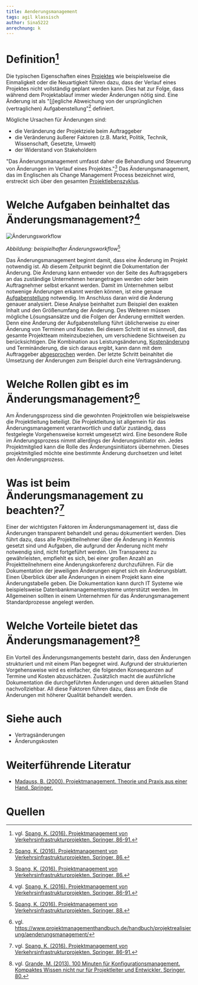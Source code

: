 ```yaml
---
title: Aenderungsmanagement
tags: agil klassisch
author: Sina5222
anrechnung: k
---
```



# Definition[^1]

Die typischen Eigenschaften eines [Projektes](Projekt.md) wie beispielsweise die Einmaligkeit oder die Neuartigkeit führen dazu, dass der Verlauf eines Projektes nicht vollständig geplant werden kann. Dies hat zur Folge, dass während dem Projektablauf immer wieder Änderungen nötig sind. Eine Änderung ist als "[j]egliche Abweichung von der ursprünglichen (vertraglichen) Aufgabenstellung"[^2] definiert. 

Mögliche Ursachen für Änderungen sind:
* die Veränderung der Projektziele beim Auftraggeber
* die Veränderung äußerer Faktoren (z.B. Markt, Politik, Technik, Wissenschaft, Gesetzte, Umwelt)
* der Widerstand von Stakeholdern

"Das Änderungsmanagement umfasst daher die Behandlung und Steuerung von Änderungen im Verlauf eines Projektes."[^2] Das Änderungsmanagement, das im Englischen als Change Management Process bezeichnet wird, erstreckt sich über den gesamten [Projektlebenszyklus](Projektphasen_klassisch.md).

# Welche Aufgaben beinhaltet das Änderungsmanagement?[^1]

![Änderungsworkflow](Aenderungsmanagement/Änderungsworkflow.png)

*Abbildung: beispielhafter Änderungsworkflow*[^3]

Das Änderungsmanagement beginnt damit, dass eine Änderung im Projekt notwendig ist. Ab diesem Zeitpunkt beginnt die Dokumentation der Änderung. Die Änderung kann entweder von der Seite des Auftragsgebers an das zuständige Unternehmen herangetragen werden oder beim Auftragnehmer selbst erkannt werden. Damit im Unternehmen selbst notwenige Änderungen erkannt werden können, ist eine genaue [Aufgabenstellung](Aufgabenteilung.md) notwendig. Im Anschluss daran wird die Änderung genauer analysiert. Diese Analyse beinhaltet zum Beispiel den exakten Inhalt und den Größenumfang der Änderung. Des Weiteren müssen mögliche Lösungsansätze und die Folgen der Änderung ermittelt werden. Denn eine Änderung der Aufgabenstellung führt üblicherweise zu einer Änderung von Terminen und Kosten. Bei diesem Schritt ist es sinnvoll, das gesamte Projektteam miteinzubeziehen, um verschiedene Sichtweisen zu berücksichtigen. Die Kombination aus Leistungsänderung, [Kostenänderung](Kostenplanung.md) und Terminänderung, die sich daraus ergibt, kann dann mit dem Auftraggeber [abgesprochen](Kommunikation_Projektbeteiligte.md) werden. Der letzte Schritt beinahltet die Umsetzung der Änderungen zum Beispiel durch eine Vertragsänderung.

# Welche Rollen gibt es im Änderungsmanagement?[^4]

Am Änderungsprozess sind die gewohnten Projektrollen wie beispielsweise die Projektleitung beteiligt. Die Projektleitung ist allgemein für das Änderungsmanagement verantwortlich und dafür zuständig, dass festgelegte Vorgehensweise korrekt umgesetzt wird. Eine besondere Rolle im Änderungsprozess nimmt allerdings der Änderungsinitiator ein. Jedes Projektmitglied kann die Rolle des Änderungsinitiators übernehmen. Dieses projektmitglied möchte eine bestimmte Änderung durchsetzen und leitet den Änderungsprozess.

# Was ist beim Änderungsmanagement zu beachten?[^1]

Einer der wichtigsten Faktoren im Änderungsmanagement ist, dass die Änderungen transparent behandelt und genau dokumentiert werden. Dies führt dazu, dass alle Projektteilnehmer über die Änderung in Kenntnis gesetzt sind und Aufgaben, die aufgrund der Änderung nicht mehr notwendig sind, nicht fortgeführt werden. Um Transparenz zu gewährleisten, empfiehlt es sich, bei einer großen Anzahl an Projektteilnehmern eine Änderungskonferenz durchzuführen. Für die Dokumentation der jeweiligen Änderungen eignet sich ein Änderungsblatt. Einen Überblick über alle Änderungen in einem Projekt kann eine Änderungstabelle geben. Die Dokumentation kann durch IT Systeme wie beispielsweise Datenbankmanagementsysteme unterstützt werden. Im Allgemeinen sollten in einem Unternehmen für das Änderungsmanagement Standardprozesse angelegt werden.

# Welche Vorteile bietet das Änderungsmanagement?[^5]

Ein Vorteil des Änderungsmangements besteht darin, dass den Änderungen strukturiert und mit einem Plan begegnet wird. Aufgrund der strukturierten Vorgehensweise wird es einfacher, die folgenden Konsequenzen auf Termine und Kosten abzuschätzen. Zusätzlich macht die ausführliche Dokumentation die durchgeführten Änderungen und deren aktuellen Stand nachvollziehbar. All diese Faktoren führen dazu, dass am Ende die Änderungen mit höherer Qualität behandelt werden.


# Siehe auch

* Vertragsänderungen
* Änderungskosten

# Weiterführende Literatur

* [Madauss, B. (2000). Projektmanagement. Theorie und Praxis aus einer Hand. Springer.](https://doi.org/10.1007/978-3-662-59384-4)

# Quellen

[^1]: vgl. [Spang, K. (2016). Projektmanagement von Verkehrsinfrastrukturprojekten. Springer, 86-91.](https://doi.org/10.1007/978-3-662-46458-8)
[^2]: [Spang, K. (2016). Projektmanagement von Verkehrsinfrastrukturprojekten. Springer, 86.](https://doi.org/10.1007/978-3-662-46458-8)
[^3]: [Spang, K. (2016). Projektmanagement von Verkehrsinfrastrukturprojekten. Springer, 88.](https://doi.org/10.1007/978-3-662-46458-8)
[^4]: vgl. https://www.projektmanagementhandbuch.de/handbuch/projektrealisierung/aenderungsmanagement/
[^5]: vgl. [Grande, M. (2013). 100 Minuten für Konfigurationsmanagement. Kompaktes Wissen nicht nur für Projektleiter und Entwickler. Springer, 80.](https://doi.org/10.1007/978-3-8348-2308-3)



